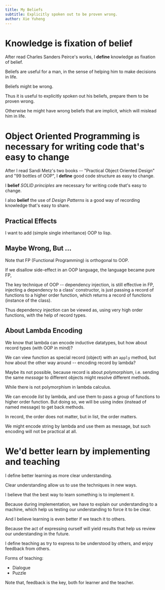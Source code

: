 ```yaml
---
title: My Beliefs
subtitle: Explicitly spoken out to be proven wrong.
author: Xie Yuheng
---
```


# Knowledge is fixation of belief

After read Charles Sanders Peirce's works,
I **define** knowledge as fixation of belief.

Beliefs are useful for a man, in the sense of
helping him to make decisions in life.

Beliefs might be wrong.

Thus it is useful to explicitly spoken out his beliefs,
prepare them to be proven wrong.

Otherwise he might have wrong beliefs that are implicit,
which will mislead him in life.

# Object Oriented Programming is necessary for writing code that's easy to change

After I read Sandi Metz's two books --
"Practical Object Oriented Design" and "99 bottles of OOP",
I **define** good code structure as easy to change.

I **belief** _SOLID principles_ are necessary
for writing code that's easy to change.

I also **belief** the use of _Design Patterns_ is a good way
of recording knowledge that's easy to share.

## Practical Effects

I want to add (simple single inheritance) OOP to lisp.

## Maybe Wrong, But ...

Note that FP (Functional Programming) is orthogonal to OOP.

If we disallow side-effect in an OOP language, the language became pure FP,

The key technique of OOP -- dependency injection, is still effective in FP,
injecting a dependency to a class' constructor, is just
passing a record of functions to a higher order function,
which returns a record of functions (instance of the class).

Thus dependency injection can be viewed as,
using very high order functions,
with the help of record types.

## About Lambda Encoding

We know that lambda can encode inductive datatypes,
but how about record types (with OOP in mind)?

We can view function as special record (object) with an `apply` method,
but how about the other way around -- encoding record by lambda?

Maybe its not possible, because record is about _polymorphism_,
i.e. sending the same _message_ to different objects might resolve different methods.

While there is not polymorphism in lambda calculus.

We can encode _list_ by lambda,
and use them to pass a group of functions to higher order function.
But doing so, we will be using index (instead of named message) to get back methods.

In record, the order does not matter, but in list, the order matters.

We might encode string by lambda and use them as message,
but such encoding will not be practical at all.

# We'd better learn by implementing and teaching

I define better learning as more clear understanding.

Clear understanding allow us to use the techniques in new ways.

I believe that the best way to learn something is to implement it.

Because during implementation,
we have to explain our understanding to a machine,
which help us testing our understanding to force it to be clear.

And I believe learning is even better if we teach it to others.

Because the act of expressing ourself will yield results
that help us review our understanding in the future.

I define teaching as try to express to be understood by others,
and enjoy feedback from others.

Forms of teaching:

- Dialogue
- Puzzle

Note that, feedback is the key, both for learner and the teacher.
